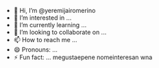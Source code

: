 - 👋 Hi, I’m @yeremijairomerino
- 👀 I’m interested in ...
- 🌱 I’m currently learning ...
- 💞️ I’m looking to collaborate on ...
- 📫 How to reach me ...
- 😄 Pronouns: ...
- ⚡ Fun fact: ...
megustaepene nomeinteresan wna
<!---
yeremijairomerino/yeremijairomerino is a ✨ special ✨ repository because its `README.md` (this file) appears on your GitHub profile.
You can click the Preview link to take a look at your changes.
--->
